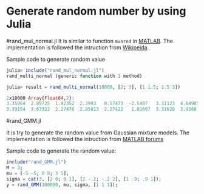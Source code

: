 Generate random number by using Julia
===
#rand_mul_normal.jl
It is similar to function ``mvnrnd`` in [MATLAB](http://www.mathworks.com/help/stats/mvnrnd.html). The implementation is followed the intruction from [Wikipeida](http://en.wikipedia.org/wiki/Multivariate_normal_distribution#Drawing_values_from_the_distribution).

Sample code to generate random value

```julia
julia> include("rand_mul_normal.jl")
rand_multi_normal (generic function with 1 method)

julia> result = rand_multi_normal(10000, [2; 3], [1 1.5; 1.5 3])

2x10000 Array{Float64,2}:
3.35064  2.89725  1.42352  2.3993   0.57473  -2.5407   3.31123  4.64985  5.70327  …  2.02263  0.666638  3.05298  -0.717696  3.50809  -0.139212  3.33618
3.39154  3.67322  2.27478  2.85813  2.27422   1.01697  3.31628  3.9268   5.36457     2.50484  1.77308   3.60626   1.42283   3.12098   2.60739   3.22388
```

#rand_GMM.jl

It is try to generate the random value from Gaussian mixture models. The implementation is followed the intruction from [MATLAB forums](http://www.mathworks.com/matlabcentral/newsreader/view_thread/36174)

Sample code to generate the random value:

```julia
include("rand_GMM.jl")
M = 3;
mu = [-5 -5; 0 0; 5 5];
sigma = cat(3, [2 0; 0 1], [2 -.2; -.2 2], [1 .9; .9 1]);
y = rand_GMM(100000, mu, sigma, [1 1 1]);
```
